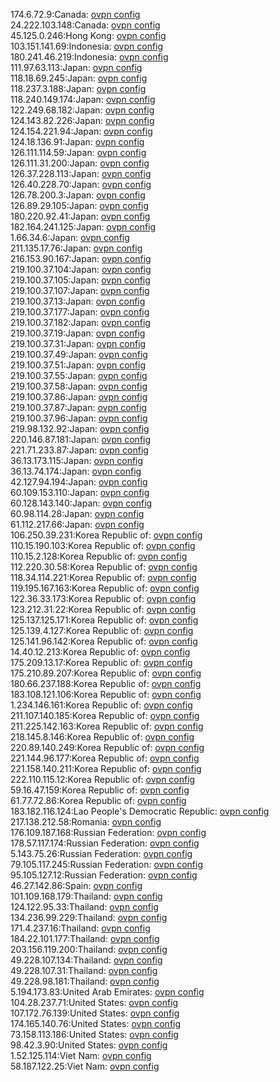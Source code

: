 174.6.72.9:Canada: [ovpn config](vpn/174_6_72_9.ovpn)  
24.222.103.148:Canada: [ovpn config](vpn/24_222_103_148.ovpn)  
45.125.0.246:Hong Kong: [ovpn config](vpn/45_125_0_246.ovpn)  
103.151.141.69:Indonesia: [ovpn config](vpn/103_151_141_69.ovpn)  
180.241.46.219:Indonesia: [ovpn config](vpn/180_241_46_219.ovpn)  
111.97.63.113:Japan: [ovpn config](vpn/111_97_63_113.ovpn)  
118.18.69.245:Japan: [ovpn config](vpn/118_18_69_245.ovpn)  
118.237.3.188:Japan: [ovpn config](vpn/118_237_3_188.ovpn)  
118.240.149.174:Japan: [ovpn config](vpn/118_240_149_174.ovpn)  
122.249.68.182:Japan: [ovpn config](vpn/122_249_68_182.ovpn)  
124.143.82.226:Japan: [ovpn config](vpn/124_143_82_226.ovpn)  
124.154.221.94:Japan: [ovpn config](vpn/124_154_221_94.ovpn)  
124.18.136.91:Japan: [ovpn config](vpn/124_18_136_91.ovpn)  
126.111.114.59:Japan: [ovpn config](vpn/126_111_114_59.ovpn)  
126.111.31.200:Japan: [ovpn config](vpn/126_111_31_200.ovpn)  
126.37.228.113:Japan: [ovpn config](vpn/126_37_228_113.ovpn)  
126.40.228.70:Japan: [ovpn config](vpn/126_40_228_70.ovpn)  
126.78.200.3:Japan: [ovpn config](vpn/126_78_200_3.ovpn)  
126.89.29.105:Japan: [ovpn config](vpn/126_89_29_105.ovpn)  
180.220.92.41:Japan: [ovpn config](vpn/180_220_92_41.ovpn)  
182.164.241.125:Japan: [ovpn config](vpn/182_164_241_125.ovpn)  
1.66.34.6:Japan: [ovpn config](vpn/1_66_34_6.ovpn)  
211.135.17.76:Japan: [ovpn config](vpn/211_135_17_76.ovpn)  
216.153.90.167:Japan: [ovpn config](vpn/216_153_90_167.ovpn)  
219.100.37.104:Japan: [ovpn config](vpn/219_100_37_104.ovpn)  
219.100.37.105:Japan: [ovpn config](vpn/219_100_37_105.ovpn)  
219.100.37.107:Japan: [ovpn config](vpn/219_100_37_107.ovpn)  
219.100.37.13:Japan: [ovpn config](vpn/219_100_37_13.ovpn)  
219.100.37.177:Japan: [ovpn config](vpn/219_100_37_177.ovpn)  
219.100.37.182:Japan: [ovpn config](vpn/219_100_37_182.ovpn)  
219.100.37.19:Japan: [ovpn config](vpn/219_100_37_19.ovpn)  
219.100.37.31:Japan: [ovpn config](vpn/219_100_37_31.ovpn)  
219.100.37.49:Japan: [ovpn config](vpn/219_100_37_49.ovpn)  
219.100.37.51:Japan: [ovpn config](vpn/219_100_37_51.ovpn)  
219.100.37.55:Japan: [ovpn config](vpn/219_100_37_55.ovpn)  
219.100.37.58:Japan: [ovpn config](vpn/219_100_37_58.ovpn)  
219.100.37.86:Japan: [ovpn config](vpn/219_100_37_86.ovpn)  
219.100.37.87:Japan: [ovpn config](vpn/219_100_37_87.ovpn)  
219.100.37.96:Japan: [ovpn config](vpn/219_100_37_96.ovpn)  
219.98.132.92:Japan: [ovpn config](vpn/219_98_132_92.ovpn)  
220.146.87.181:Japan: [ovpn config](vpn/220_146_87_181.ovpn)  
221.71.233.87:Japan: [ovpn config](vpn/221_71_233_87.ovpn)  
36.13.173.115:Japan: [ovpn config](vpn/36_13_173_115.ovpn)  
36.13.74.174:Japan: [ovpn config](vpn/36_13_74_174.ovpn)  
42.127.94.194:Japan: [ovpn config](vpn/42_127_94_194.ovpn)  
60.109.153.110:Japan: [ovpn config](vpn/60_109_153_110.ovpn)  
60.128.143.140:Japan: [ovpn config](vpn/60_128_143_140.ovpn)  
60.98.114.28:Japan: [ovpn config](vpn/60_98_114_28.ovpn)  
61.112.217.66:Japan: [ovpn config](vpn/61_112_217_66.ovpn)  
106.250.39.231:Korea Republic of: [ovpn config](vpn/106_250_39_231.ovpn)  
110.15.190.103:Korea Republic of: [ovpn config](vpn/110_15_190_103.ovpn)  
110.15.2.128:Korea Republic of: [ovpn config](vpn/110_15_2_128.ovpn)  
112.220.30.58:Korea Republic of: [ovpn config](vpn/112_220_30_58.ovpn)  
118.34.114.221:Korea Republic of: [ovpn config](vpn/118_34_114_221.ovpn)  
119.195.167.163:Korea Republic of: [ovpn config](vpn/119_195_167_163.ovpn)  
122.36.33.173:Korea Republic of: [ovpn config](vpn/122_36_33_173.ovpn)  
123.212.31.22:Korea Republic of: [ovpn config](vpn/123_212_31_22.ovpn)  
125.137.125.171:Korea Republic of: [ovpn config](vpn/125_137_125_171.ovpn)  
125.139.4.127:Korea Republic of: [ovpn config](vpn/125_139_4_127.ovpn)  
125.141.96.142:Korea Republic of: [ovpn config](vpn/125_141_96_142.ovpn)  
14.40.12.213:Korea Republic of: [ovpn config](vpn/14_40_12_213.ovpn)  
175.209.13.17:Korea Republic of: [ovpn config](vpn/175_209_13_17.ovpn)  
175.210.89.207:Korea Republic of: [ovpn config](vpn/175_210_89_207.ovpn)  
180.66.237.188:Korea Republic of: [ovpn config](vpn/180_66_237_188.ovpn)  
183.108.121.106:Korea Republic of: [ovpn config](vpn/183_108_121_106.ovpn)  
1.234.146.161:Korea Republic of: [ovpn config](vpn/1_234_146_161.ovpn)  
211.107.140.185:Korea Republic of: [ovpn config](vpn/211_107_140_185.ovpn)  
211.225.142.163:Korea Republic of: [ovpn config](vpn/211_225_142_163.ovpn)  
218.145.8.146:Korea Republic of: [ovpn config](vpn/218_145_8_146.ovpn)  
220.89.140.249:Korea Republic of: [ovpn config](vpn/220_89_140_249.ovpn)  
221.144.96.177:Korea Republic of: [ovpn config](vpn/221_144_96_177.ovpn)  
221.158.140.211:Korea Republic of: [ovpn config](vpn/221_158_140_211.ovpn)  
222.110.115.12:Korea Republic of: [ovpn config](vpn/222_110_115_12.ovpn)  
59.16.47.159:Korea Republic of: [ovpn config](vpn/59_16_47_159.ovpn)  
61.77.72.86:Korea Republic of: [ovpn config](vpn/61_77_72_86.ovpn)  
183.182.116.124:Lao People's Democratic Republic: [ovpn config](vpn/183_182_116_124.ovpn)  
217.138.212.58:Romania: [ovpn config](vpn/217_138_212_58.ovpn)  
176.109.187.168:Russian Federation: [ovpn config](vpn/176_109_187_168.ovpn)  
178.57.117.174:Russian Federation: [ovpn config](vpn/178_57_117_174.ovpn)  
5.143.75.26:Russian Federation: [ovpn config](vpn/5_143_75_26.ovpn)  
79.105.117.245:Russian Federation: [ovpn config](vpn/79_105_117_245.ovpn)  
95.105.127.12:Russian Federation: [ovpn config](vpn/95_105_127_12.ovpn)  
46.27.142.86:Spain: [ovpn config](vpn/46_27_142_86.ovpn)  
101.109.168.179:Thailand: [ovpn config](vpn/101_109_168_179.ovpn)  
124.122.95.33:Thailand: [ovpn config](vpn/124_122_95_33.ovpn)  
134.236.99.229:Thailand: [ovpn config](vpn/134_236_99_229.ovpn)  
171.4.237.16:Thailand: [ovpn config](vpn/171_4_237_16.ovpn)  
184.22.101.177:Thailand: [ovpn config](vpn/184_22_101_177.ovpn)  
203.156.119.200:Thailand: [ovpn config](vpn/203_156_119_200.ovpn)  
49.228.107.134:Thailand: [ovpn config](vpn/49_228_107_134.ovpn)  
49.228.107.31:Thailand: [ovpn config](vpn/49_228_107_31.ovpn)  
49.228.98.181:Thailand: [ovpn config](vpn/49_228_98_181.ovpn)  
5.194.173.83:United Arab Emirates: [ovpn config](vpn/5_194_173_83.ovpn)  
104.28.237.71:United States: [ovpn config](vpn/104_28_237_71.ovpn)  
107.172.76.139:United States: [ovpn config](vpn/107_172_76_139.ovpn)  
174.165.140.76:United States: [ovpn config](vpn/174_165_140_76.ovpn)  
73.158.113.186:United States: [ovpn config](vpn/73_158_113_186.ovpn)  
98.42.3.90:United States: [ovpn config](vpn/98_42_3_90.ovpn)  
1.52.125.114:Viet Nam: [ovpn config](vpn/1_52_125_114.ovpn)  
58.187.122.25:Viet Nam: [ovpn config](vpn/58_187_122_25.ovpn)  
